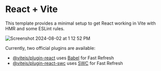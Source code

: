 # React + Vite

This template provides a minimal setup to get React working in Vite with HMR and some ESLint rules.

![Screenshot 2024-08-02 at 1 12 52 PM](https://github.com/user-attachments/assets/139a3680-3e14-4f09-931b-9e691dd5802e)


Currently, two official plugins are available:

- [@vitejs/plugin-react](https://github.com/vitejs/vite-plugin-react/blob/main/packages/plugin-react/README.md) uses [Babel](https://babeljs.io/) for Fast Refresh
- [@vitejs/plugin-react-swc](https://github.com/vitejs/vite-plugin-react-swc) uses [SWC](https://swc.rs/) for Fast Refresh

